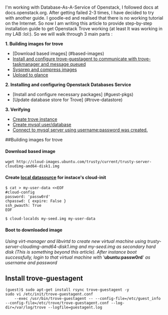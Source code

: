 I'm working with Database-As-A-Service of Openstack, I followed docs at docs.openstack.org. After getting failed 2-3 times, I have decided to try with another guide. I goodle-ed and realised that there is no working tutorial on the Internet. So now I am writing this article to provide step-by-step installation guide to get Openstack Trove working (at least It was working in my LAB :lol:). So we will walk through 3 main parts :

**1. Building images for trove**
* [Download based images] (#based-images)
* [Install and configure trove-guestagent to communicate with trove-taskmanager and message queued](#trove-guestagent)
* [Sysprep and compress images](#sysprep)
* [Upload to glance](#upload-to-glance)
	
**2. Installing and configuring Openstack Databases Service**
* [Install and configure necessary packages] (#guest-pkgs)
* [Update database store for Trove] (#trove-datastore)

**3. Verifying**
* [Create trove instance](#create-trove-instance)
* [Create mysql user/database](#create-mysql-user-db)
* [Connect to mysql server using username:password was created.](#connect-mysql)

<a name="based-images"></a>
##Building images for trove
#### Download based image
```
wget http://cloud-images.ubuntu.com/trusty/current/trusty-server-cloudimg-amd64-disk1.img
```

#### Create [local datasource](https://help.ubuntu.com/community/UEC/Images#Ubuntu_Cloud_Guest_images_on_12.04_LTS_.28Precise.29_and_beyond_using_NoCloud) for instace's cloud-init
```
$ cat > my-user-data <<EOF
#cloud-config
password: 'passw0rd'
chpasswd: { expire: False }
ssh_pwauth: True
EOF

$ cloud-localds my-seed.img my-user-data
```

#### Boot to downloaded image
*Using virt-manager and libvirtd to create new virtual machine using trusty-server-cloudimg-amd64-disk1.img and my-seed.img as secondary hard disk (This is something beyond this article). After instance boot successfully, login to that virtual machine with* '**ubuntu:passw0rd**' *as username and password*

<a name="trove-guestagent"></a>
## Install trove-guestagent 
```
(guest)$ sudo apt-get install rsync trove-guestagent -y
sudo vi /etc/init/trove-guestagent.conf
	--exec /usr/bin/trove-guestagent -- --config-file=/etc/guest_info --config-file=/etc/trove/trove-guestagent.conf --log-dir=/var/log/trove --logfile=guestagent.log
```
